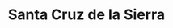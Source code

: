 ---
title: Santa Cruz de la Sierra
url: /santa-cruz-de-la-sierra/
latitude: -17.777
longitude: -63.18
---